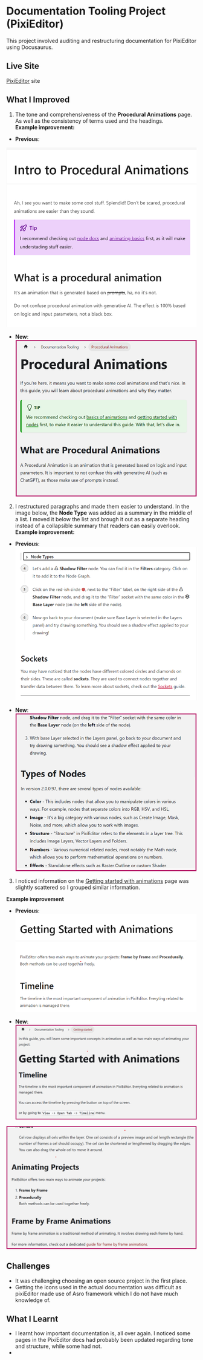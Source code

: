 
# Documentation Tooling Project (PixiEditor)
This project involved auditing and restructuring documentation for PixiEditor using Docusaurus.

## Live Site
[PixiEditor](https://pixieditor.net) site

## What I Improved
1. The tone and comprehensiveness of the **Procedural Animations** page. As well as the consistency of terms used and the headings.  
**Example improvement:** 
- **Previous**:

![A screenshot of the "Intro to Procedural Animations" page from PixiEditor](./img/procedural-animations-actual.png)

- **New**: 
![A screenshot of the edited "Intro to Procedural Animations" page](./img/procedural-animations-edited.png)  


2. I restructured paragraphs and made them easier to understand. In the image below, the **Node Type** was added as a summary in the middle of a list. I moved it below the list and brough it out as a separate heading instead of a collapsible summary that readers can easily overlook.
**Example improvement:** 
- **Previous**: 
![A screenshot of the "How to Create a Node Graph" page from PixiEditor](./img/nodes-actual.png)

- **New**:  
![A screenshot of the edited "How to Create a Node Graph" page](./img/nodes-edited.png)  

3. I noticed information on the [Getting started with animations](docs/documentation-tooling/getting-started) page was slightly scattered so I grouped similar information.  

**Example improvement**  

- **Previous**:  
![A screenshot of the "Getting Started with Animations" page from PixiEditor](./img/start-animations-actual.png)

- **New**:  
![A screenshot of the edited "Getting Started with Animations" page](./img/start-animations-edited1.png)  

![A screenshot of the second edited "Getting Started with Animations" page](./img/start-animations-edited2.png)  




## Challenges
- It was challenging choosing an open source project in the first place. 
- Getting the icons used in the actual documentation was difficult as pixiEditor made use of Asro framework which I do not have much knowledge of. 

## What I Learnt
- I learnt how important documentation is, all over again. I noticed some pages in the PixiEditor docs had probably been updated regarding tone and structure, while some had not.  
- 

